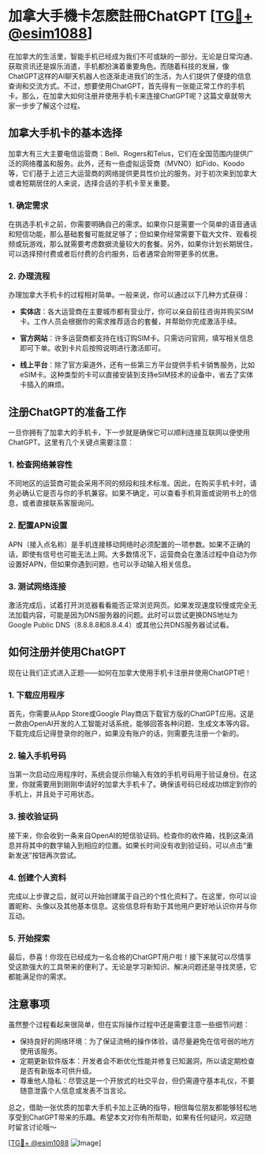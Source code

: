 # 加拿大手機卡怎麽註冊ChatGPT [[TG💪+ @esim1088](https://t.me/s/esim1088)]

在加拿大的生活里，智能手机已经成为我们不可或缺的一部分。无论是日常沟通、获取资讯还是娱乐消遣，手机都扮演着重要角色。而随着科技的发展，像ChatGPT这样的AI聊天机器人也逐渐走进我们的生活，为人们提供了便捷的信息查询和交流方式。不过，想要使用ChatGPT，首先得有一张能正常工作的手机卡。那么，在加拿大如何注册并使用手机卡来连接ChatGPT呢？这篇文章就带大家一步步了解这个过程。

## 加拿大手机卡的基本选择

加拿大有三大主要电信运营商：Bell、Rogers和Telus，它们在全国范围内提供广泛的网络覆盖和服务。此外，还有一些虚拟运营商（MVNO）如Fido、Koodo等，它们基于上述三大运营商的网络提供更具性价比的服务。对于初次来到加拿大或者短期居住的人来说，选择合适的手机卡至关重要。

### 1. 确定需求

在挑选手机卡之前，你需要明确自己的需求。如果你只是需要一个简单的语音通话和短信功能，那么基础套餐可能就足够了；但如果你经常需要下载大文件、观看视频或玩游戏，那么就需要考虑数据流量较大的套餐。另外，如果你计划长期居住，可以选择预付费或者后付费的合约服务，后者通常会附带更多的优惠。

### 2. 办理流程

办理加拿大手机卡的过程相对简单。一般来说，你可以通过以下几种方式获得：

- **实体店**：各大运营商在主要城市都有营业厅，你可以亲自前往咨询并购买SIM卡。工作人员会根据你的需求推荐适合的套餐，并帮助你完成激活手续。
  
- **官方网站**：许多运营商都支持在线订购SIM卡。只需访问官网，填写相关信息即可下单。收到卡片后按照说明进行激活即可。

- **线上平台**：除了官方渠道外，还有一些第三方平台提供手机卡销售服务，比如eSIM卡。这种类型的卡可以直接安装到支持eSIM技术的设备中，省去了实体卡插入的麻烦。

## 注册ChatGPT的准备工作

一旦你拥有了加拿大的手机卡，下一步就是确保它可以顺利连接互联网以便使用ChatGPT。这里有几个关键点需要注意：

### 1. 检查网络兼容性

不同地区的运营商可能会采用不同的频段和技术标准。因此，在购买手机卡时，请务必确认它是否与你的手机兼容。如果不确定，可以查看手机背面或说明书上的信息，或者直接联系客服询问。

### 2. 配置APN设置

APN（接入点名称）是手机连接移动网络时必须配置的一项参数。如果不正确的话，即使有信号也可能无法上网。大多数情况下，运营商会在激活过程中自动为你设置好APN，但如果你遇到问题，也可以手动输入相关信息。

### 3. 测试网络连接

激活完成后，试着打开浏览器看看能否正常浏览网页。如果发现速度较慢或完全无法加载内容，可能是因为DNS服务器的问题。此时可以尝试更换DNS地址为Google Public DNS（8.8.8.8和8.8.4.4）或其他公共DNS服务器试试看。

## 如何注册并使用ChatGPT

现在让我们正式进入正题——如何在加拿大使用手机卡注册并使用ChatGPT吧！

### 1. 下载应用程序

首先，你需要从App Store或Google Play商店下载官方版的ChatGPT应用。这是一款由OpenAI开发的人工智能对话系统，能够回答各种问题、生成文本等内容。下载完成后记得登录你的账户，如果没有账户的话，则需要先注册一个新的。

### 2. 输入手机号码

当第一次启动应用程序时，系统会提示你输入有效的手机号码用于验证身份。在这里，你就需要用到刚刚申请好的加拿大手机卡了。确保该号码已经成功绑定到你的手机上，并且处于可用状态。

### 3. 接收验证码

接下来，你会收到一条来自OpenAI的短信验证码。检查你的收件箱，找到这条消息并将其中的数字输入到相应的位置。如果长时间没有收到验证码，可以点击“重新发送”按钮再次尝试。

### 4. 创建个人资料

完成以上步骤之后，就可以开始创建属于自己的个性化资料了。在这里，你可以设置昵称、头像以及其他基本信息。这些信息将有助于其他用户更好地认识你并与你互动。

### 5. 开始探索

最后，恭喜！你现在已经成为一名合格的ChatGPT用户啦！接下来就可以尽情享受这款强大的工具带来的便利了。无论是学习新知识、解决问题还是寻找灵感，它都能满足你的需求。

## 注意事项

虽然整个过程看起来很简单，但在实际操作过程中还是需要注意一些细节问题：

- 保持良好的网络环境：为了保证流畅的操作体验，请尽量避免在信号弱的地方使用该服务。
- 定期更新软件版本：开发者会不断优化性能并修复已知漏洞，所以请定期检查是否有新版本可供升级。
- 尊重他人隐私：尽管这是一个开放式的社交平台，但仍需遵守基本礼仪，不要随意泄露个人信息或发表不当言论。

总之，借助一张优质的加拿大手机卡加上正确的指导，相信每位朋友都能够轻松地享受到ChatGPT带来的乐趣。希望本文对你有所帮助，如果有任何疑问，欢迎随时留言讨论哦～

[[TG💪+ @esim1088](https://t.me/s/esim1088) ![Image](https://i.postimg.cc/4NQfJmqS/Snipaste-2025-05-13-00-14-12.png)]